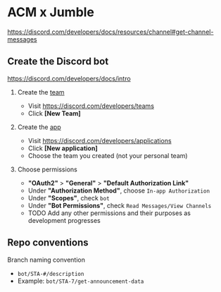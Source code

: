 # ACM x Jumble

https://discord.com/developers/docs/resources/channel#get-channel-messages


## Create the Discord bot

https://discord.com/developers/docs/intro

1. Create the [team](https://discord.com/developers/docs/topics/teams)
    - Visit https://discord.com/developers/teams
    - Click **[New Team]**

2. Create the [app](https://discord.com/developers/docs/intro#bots-and-apps)
    - Visit https://discord.com/developers/applications
    - Click **[New application]**
    - Choose the team you created (not your personal team)

3. Choose permissions
    - **"OAuth2"** > **"General"** > **"Default Authorization Link"**
    - Under **"Authorization Method"**, choose `In-app Authorization`
    - Under **"Scopes"**, check `bot`
    - Under **"Bot Permissions"**, check `Read Messages/View Channels`
    - TODO Add any other permissions and their purposes as development progresses

<!---
3. Create the invite link
    - TODO What's the difference between the default authorization link
    - **"OAuth2"** > **"URL Generator"**
    - Choose [permissions](https://discord.com/developers/docs/topics/oauth2#oauth2):
        - messages.read
-->


## Repo conventions

Branch naming convention
- `bot/STA-#/description`
- Example: `bot/STA-7/get-announcement-data`
